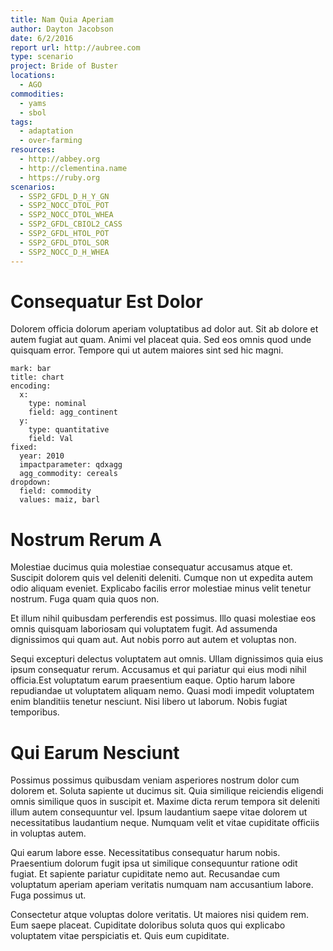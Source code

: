 ```yaml
---
title: Nam Quia Aperiam
author: Dayton Jacobson
date: 6/2/2016
report url: http://aubree.com
type: scenario
project: Bride of Buster
locations:
  - AGO
commodities:
  - yams
  - sbol
tags:
  - adaptation
  - over-farming
resources:
  - http://abbey.org
  - http://clementina.name
  - https://ruby.org
scenarios:
  - SSP2_GFDL_D_H_Y_GN
  - SSP2_NOCC_DTOL_POT
  - SSP2_NOCC_DTOL_WHEA
  - SSP2_GFDL_CBIOL2_CASS
  - SSP2_GFDL_HTOL_POT
  - SSP2_GFDL_DTOL_SOR
  - SSP2_NOCC_D_H_WHEA
---
```

# Consequatur Est Dolor
Dolorem officia dolorum aperiam voluptatibus ad dolor aut. Sit ab dolore et autem fugiat aut quam. Animi vel placeat quia. Sed eos omnis quod unde quisquam error. Tempore qui ut autem maiores sint sed hic magni.

```vis
mark: bar
title: chart
encoding:
  x:
    type: nominal
    field: agg_continent
  y:
    type: quantitative
    field: Val
fixed:
  year: 2010
  impactparameter: qdxagg
  agg_commodity: cereals
dropdown:
  field: commodity
  values: maiz, barl
```

# Nostrum Rerum A
Molestiae ducimus quia molestiae consequatur accusamus atque et. Suscipit dolorem quis vel deleniti deleniti. Cumque non ut expedita autem odio aliquam eveniet. Explicabo facilis error molestiae minus velit tenetur nostrum. Fuga quam quia quos non.
 Et illum nihil quibusdam perferendis est possimus. Illo quasi molestiae eos omnis quisquam laboriosam qui voluptatem fugit. Ad assumenda dignissimos qui quam aut. Aut nobis porro aut autem et voluptas non.
 Sequi excepturi delectus voluptatem aut omnis. Ullam dignissimos quia eius ipsum consequatur rerum. Accusamus et qui pariatur qui eius modi nihil officia.Est voluptatum earum praesentium eaque. Optio harum labore repudiandae ut voluptatem aliquam nemo. Quasi modi impedit voluptatem enim blanditiis tenetur nesciunt. Nisi libero ut laborum. Nobis fugiat temporibus.

# Qui Earum Nesciunt
Possimus possimus quibusdam veniam asperiores nostrum dolor cum dolorem et. Soluta sapiente ut ducimus sit. Quia similique reiciendis eligendi omnis similique quos in suscipit et. Maxime dicta rerum tempora sit deleniti illum autem consequuntur vel. Ipsum laudantium saepe vitae dolorem ut necessitatibus laudantium neque. Numquam velit et vitae cupiditate officiis in voluptas autem.
 Qui earum labore esse. Necessitatibus consequatur harum nobis. Praesentium dolorum fugit ipsa ut similique consequuntur ratione odit fugiat. Et sapiente pariatur cupiditate nemo aut. Recusandae cum voluptatum aperiam aperiam veritatis numquam nam accusantium labore. Fuga possimus ut.
 Consectetur atque voluptas dolore veritatis. Ut maiores nisi quidem rem. Eum saepe placeat. Cupiditate doloribus soluta quos qui explicabo voluptatem vitae perspiciatis et. Quis eum cupiditate.
